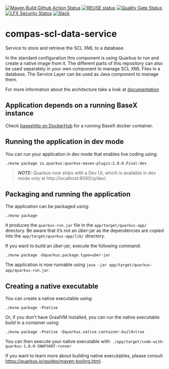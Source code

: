 <!--
SPDX-FileCopyrightText: 2021 Alliander N.V.

SPDX-License-Identifier: Apache-2.0
-->

[![Maven Build Github Action Status](<https://img.shields.io/github/workflow/status/com-pas/compas-scl-data-service/Maven%20Build?logo=GitHub>)](https://github.com/com-pas/compas-scl-data-service/actions?query=workflow%3A%22Maven+Build%22)
[![REUSE status](https://api.reuse.software/badge/github.com/com-pas/compas-scl-data-service)](https://api.reuse.software/info/github.com/com-pas/compas-scl-data-service)
[![Quality Gate Status](https://sonarcloud.io/api/project_badges/measure?project=com-pas_compas-scl-data-service&metric=alert_status)](https://sonarcloud.io/dashboard?id=com-pas_compas-scl-data-service)
[![LFX Security Status](https://img.shields.io/badge/dynamic/json?color=orange&label=LFX%20Security%20Tool&query=issues%5B%3F%28%40%5B%27repository-name%27%5D%20%3D%3D%20%27compas-scl-data-service%27%29%5D%5B%27high-open-issues%27%5D&suffix=%20High%20open%20issues&url=https%3A%2F%2Fapi.security.lfx.linuxfoundation.org%2Fv1%2Fproject%2Fe8b6fdf9-2686-44c5-bbaa-6965d04ad3e1%2Fissues)](https://security.lfx.linuxfoundation.org/#/e8b6fdf9-2686-44c5-bbaa-6965d04ad3e1/issues)
[![Slack](https://raw.githubusercontent.com/com-pas/compas-architecture/master/public/LFEnergy-slack.svg)](http://lfenergy.slack.com/)

# compas-scl-data-service

Service to store and retrieve the SCL XML to a database.

In the standard configuration this component is using Quarkus to run and create a native image from it. The different
parts of this repository can also be used separately in your own component to manage SCL XML Files in a database. The
Service Layer can be used as Java component to manage them.

For more information about the architecture take a look at [documentation](doc/compas-scl-data-service.md)

## Application depends on a running BaseX instance

Check [basexhttp on DockerHub](https://hub.docker.com/r/basex/basexhttp/) for a running BaseX docker container.

## Running the application in dev mode

You can run your application in dev mode that enables live coding using:

```shell script
./mvnw package io.quarkus:quarkus-maven-plugin:2.0.0.Final:dev
```

> **_NOTE:_**  Quarkus now ships with a Dev UI, which is available in dev mode only at http://localhost:8080/q/dev/.

## Packaging and running the application

The application can be packaged using:

```shell script
./mvnw package
```

It produces the `quarkus-run.jar` file in the `app/target/quarkus-app/` directory. Be aware that it’s not an _über-jar_ as
the dependencies are copied into the `app/target/quarkus-app/lib/` directory.

If you want to build an _über-jar_, execute the following command:

```shell script
./mvnw package -Dquarkus.package.type=uber-jar
```

The application is now runnable using `java -jar app/target/quarkus-app/quarkus-run.jar`.

## Creating a native executable

You can create a native executable using:

```shell script
./mvnw package -Pnative
```

Or, if you don't have GraalVM installed, you can run the native executable build in a container using:

```shell script
./mvnw package -Pnative -Dquarkus.native.container-build=true
```

You can then execute your native executable with: `./app/target/code-with-quarkus-1.0.0-SNAPSHOT-runner`

If you want to learn more about building native executables, please consult https://quarkus.io/guides/maven-tooling.html
.
